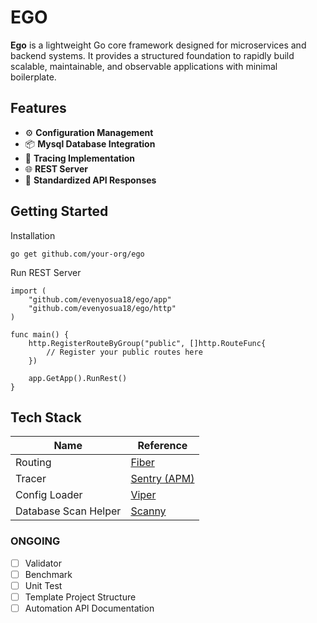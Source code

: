 # EGO
**Ego** is a lightweight Go core framework designed for microservices and backend systems. It provides a structured foundation to rapidly build scalable, maintainable, and observable applications with minimal boilerplate.

## Features
- ⚙️ **Configuration Management** 
- 📦 **Mysql Database Integration**
- 🧠 **Tracing Implementation**
- 🌐 **REST Server**
- 📄 **Standardized API Responses**

## Getting Started
Installation
```
go get github.com/your-org/ego
```

Run REST Server
```
import (
	"github.com/evenyosua18/ego/app"
	"github.com/evenyosua18/ego/http"
)

func main() {
	http.RegisterRouteByGroup("public", []http.RouteFunc{
		// Register your public routes here
	})

	app.GetApp().RunRest()
}
```

## Tech Stack
| Name                 | Reference                                              |
|----------------------|--------------------------------------------------------|
| Routing              | [Fiber](https://github.com/gofiber/fiber)              |
| Tracer               | [Sentry (APM)](https://github.com/getsentry/sentry-go) |
| Config Loader        | [Viper](https://github.com/spf13/viper)                |
| Database Scan Helper | [Scanny](https://github.com/georgysavva/scany)         |

### ONGOING
- [ ] Validator 
- [ ] Benchmark
- [ ] Unit Test
- [ ] Template Project Structure
- [ ] Automation API Documentation